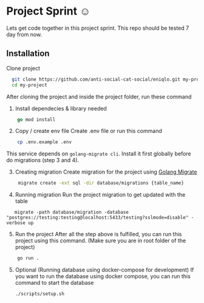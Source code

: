 # Project Sprint ☺

Lets get code together in this project sprint.
This repo should be tested 7 day from now.

## Installation

Clone project

```bash
  git clone https://github.com/anti-social-cat-social/eniqlo.git my-project
  cd my-project
```

After cloning the project and inside the project folder, run these command

1. Install dependecies & library needed

```go
    go mod install
```

2. Copy / create env file
   Create .env file or run this command

```bash
    cp .env.example .env
```

This service depends on `golang-migrate cli`. Install it first globally before do migrations (step 3 and 4).

3. Creating migration
    Create migration for the project using [Golang Migrate](https://github.com/golang-migrate/migrate)
    
    ```bash
     migrate create -ext sql -dir database/migrations {table_name}
    ```

4. Running migration
   Run the project migration to get updated with the table

```
   migrate -path database/migration -database "postgres://testing:testing@localhost:5433/testing?sslmode=disable" -verbose up
```

5. Run the project
   After all the step above is fulfilled, you can run this project using this command.
   (Make sure you are in root folder of the project)

```bash
    go run .
```

5. Optional (Running database using docker-compose for development)
    If you want to run the database using docker compose, you can run this command to start the database
    
    ```bash
    ./scripts/setup.sh
    ```